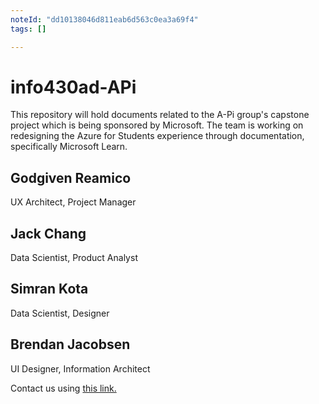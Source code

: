```yaml
---
noteId: "dd10138046d811eab6d563c0ea3a69f4"
tags: []

---
```


# info430ad-APi

This repository will hold documents related to the A-Pi group's capstone project which is being sponsored by Microsoft. The team is working on redesigning the Azure for Students experience through documentation, specifically Microsoft Learn.

## Godgiven Reamico
UX Architect,
Project Manager

## Jack Chang
Data Scientist,
Product Analyst 

## Simran Kota
Data Scientist,
Designer

## Brendan Jacobsen
UI Designer,
Information Architect



Contact us using [this link.](https://forms.gle/5B7XKWrjmsTUqfYz8)
